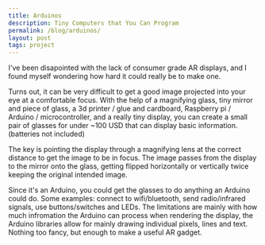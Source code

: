 ```yaml
---
title: Arduinos
description: Tiny Computers that You Can Program
permalink: /blog/arduinos/
layout: post
tags: project
---
```


I've been disapointed with the lack of consumer grade AR displays, and I found myself wondering how hard it could really be to make one.

Turns out, it can be very difficult to get a good image projected into your eye at a comfortable focus. With the help of a magnifying glass, tiny mirror and piece of glass, a 3d printer / glue and cardboard, Raspberry pi / Arduino / microcontroller, and a really tiny display, you can create a small pair of glasses for under ~100 USD that can display basic information. (batteries not included)

The key is pointing the display through a magnifying lens at the correct distance to get the image to be in focus. The image passes from the display to the mirror onto the glass, getting flipped horizontally or vertically twice keeping the original intended image.

Since it's an Arduino, you could get the glasses to do anything an Arduino could do. Some examples: connect to wifi/bluetooth, send radio/infrared signals, use buttons/switches and LEDs. The limitations are mainly with how much infromation the Arduino can process when rendering the display, the Arduino libraries allow for mainly drawing individual pixels, lines and text. Nothing too fancy, but enough to make a useful AR gadget.
